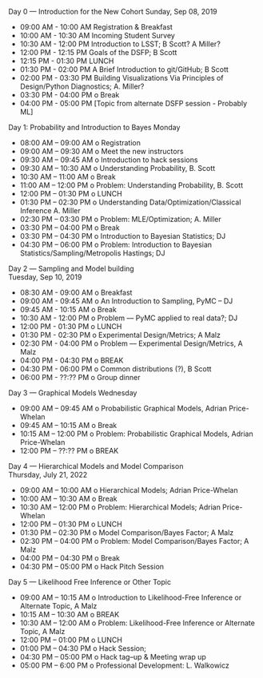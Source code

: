 Day 0 — Introduction for the New Cohort 
Sunday, Sep 08, 2019 
* 09:00 AM - 10:00 AM Registration & Breakfast 
* 10:00 AM - 10:30 AM Incoming Student Survey 
* 10:30 AM - 12:00 PM Introduction to LSST; B Scott? A Miller? 
* 12:00 PM - 12:15 PM Goals of the DSFP; B Scott 
* 12:15 PM - 01:30 PM LUNCH 
* 01:30 PM - 02:00 PM  A Brief Introduction to git/GitHub; B Scott 
* 02:00 PM - 03:30 PM Building Visualizations Via Principles of Design/Python Diagnostics; A. Miller? 
* 03:30 PM - 04:00 PM o Break 
* 04:00 PM - 05:00 PM [Topic from alternate DSFP session - Probably ML]  
 
Day 1: Probability and Introduction to Bayes 
Monday  
* 08:00 AM – 09:00 AM o Registration 
* 09:00 AM – 09:30 AM o Meet the new instructors 
* 09:30 AM – 09:45 AM o Introduction to hack sessions 
* 09:30 AM – 10:30 AM o  Understanding Probability, B. Scott 
* 10:30 AM – 11:00 AM o Break 
* 11:00 AM – 12:00 PM o  Problem: Understanding Probability, B. Scott 
* 12:00 PM – 01:30 PM o LUNCH 
* 01:30 PM – 02:30 PM o  Understanding Data/Optimization/Classical Inference A. Miller   
* 02:30 PM – 03:30 PM o  Problem: MLE/Optimization; A. Miller 
* 03:30 PM – 04:00 PM o Break 
* 03:30 PM – 04:30 PM o Introduction to Bayesian Statistics; DJ 
* 04:30 PM – 06:00 PM o  Problem: Introduction to Bayesian Statistics/Sampling/Metropolis Hastings; DJ 
 
Day 2 –– Sampling and Model building  
Tuesday, Sep 10, 2019 
* 08:30 AM - 09:00 AM o Breakfast 
* 09:00 AM - 09:45 AM o An Introduction to Sampling, PyMC – DJ  
* 09:45 AM - 10:15 AM o Break 
* 10:30 AM - 12:00 PM o Problem –– PyMC applied to real data?; DJ  
* 12:00 PM - 01:30 PM o LUNCH 
* 01:30 PM - 02:30 PM o Experimental Design/Metrics; A Malz  
* 02:30 PM - 04:00 PM o Problem –– Experimental Design/Metrics, A Malz  
* 04:00 PM - 04:30 PM o BREAK 
* 04:30 PM - 06:00 PM o Common distributions (?), B Scott  
* 06:00 PM - ??:?? PM o Group dinner 
 
Day 3 — Graphical Models 
Wednesday  
* 09:00 AM – 09:45 AM o  Probabilistic Graphical Models, Adrian Price-Whelan  
* 09:45 AM – 10:15 AM o Break 
* 10:15 AM – 12:00 PM o  Problem: Probabilistic Graphical Models, Adrian Price-Whelan  
* 12:00 PM – ??:?? PM o BREAK 

Day 4 — Hierarchical Models and Model Comparison  
Thursday, July 21, 2022 
* 09:00 AM – 10:00 AM o Hierarchical Models; Adrian Price-Whelan  
* 10:00 AM – 10:30 AM o Break 
* 10:30 AM – 12:00 PM o  Problem: Hierarchical Models; Adrian Price-Whelan  
* 12:00 PM – 01:30 PM o LUNCH 
* 01:30 PM – 02:30 PM o Model Comparison/Bayes Factor; A Malz 
* 02:30 PM – 04:00 PM o Problem: Model Comparison/Bayes Factor; A Malz 
* 04:00 PM – 04:30 PM o Break 
* 04:30 PM – 05:00 PM o Hack Pitch Session  
 
Day 5 — Likelihood Free Inference or Other Topic 
* 09:00 AM – 10:15 AM o Introduction to Likelihood-Free Inference or Alternate Topic, A Malz 
* 10:15 AM – 10:30 AM o BREAK 
* 10:30 AM – 12:00 AM o  Problem: Likelihood-Free Inference or Alternate Topic, A Malz  
* 12:00 PM – 01:00 PM o LUNCH 
* 01:00 PM – 04:30 PM o Hack Session;  
* 04:30 PM – 05:00 PM o Hack tag–up & Meeting wrap up 
* 05:00 PM – 6:00 PM o Professional Development: L. Walkowicz  
